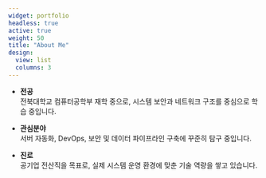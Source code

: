 ```yaml
---
widget: portfolio
headless: true
active: true
weight: 50
title: "About Me"
design:
  view: list
  columns: 3
---
```

- **전공**  
  전북대학교 컴퓨터공학부 재학 중으로, 시스템 보안과 네트워크 구조를 중심으로 학습 중입니다.

- **관심분야**  
  서버 자동화, DevOps, 보안 및 데이터 파이프라인 구축에 꾸준히 탐구 중입니다.

- **진로**  
  공기업 전산직을 목표로, 실제 시스템 운영 환경에 맞춘 기술 역량을 쌓고 있습니다.